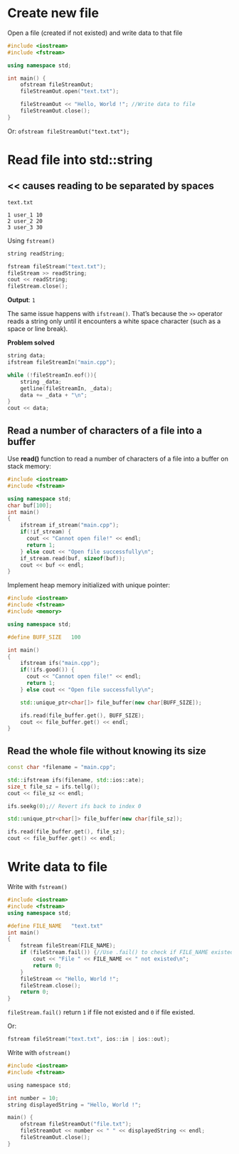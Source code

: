 # Create new file

Open a file (created if not existed) and write data to that file

```cpp
#include <iostream>
#include <fstream>

using namespace std;

int main() {
	ofstream fileStreamOut;
	fileStreamOut.open("text.txt");

	fileStreamOut << "Hello, World !"; //Write data to file
	fileStreamOut.close();
}
```

Or: ``ofstream fileStreamOut("text.txt");``

# Read file into std::string

## << causes reading to be separated by spaces

``text.txt``
```
1 user_1 10
2 user_2 20
3 user_3 30
```

Using ``fstream()``

```cpp
string readString;

fstream fileStream("text.txt");
fileStream >> readString;
cout << readString;
fileStream.close();
```
**Output**: ``1``

The same issue happens with ``ifstream()``. That’s because the ``>>`` operator reads a string only until it encounters a white space character (such as a space or line break). 

**Problem solved**

```cpp
string data;
ifstream fileStreamIn("main.cpp");

while (!fileStreamIn.eof()){
    string _data;
    getline(fileStreamIn, _data);
    data += _data + "\n";
}
cout << data;
```

## Read a number of characters of a file into a buffer

Use **read()** function to read a number of characters of a file into a buffer on stack memory:

```cpp
#include <iostream>
#include <fstream>

using namespace std;
char buf[100];
int main()
{
    ifstream if_stream("main.cpp");
    if(!if_stream) {
      cout << "Cannot open file!" << endl;
      return 1;
    } else cout << "Open file successfully\n";
    if_stream.read(buf, sizeof(buf));
    cout << buf << endl;
}
```
Implement heap memory initialized with unique pointer:
```cpp
#include <iostream>
#include <fstream>
#include <memory>

using namespace std;

#define BUFF_SIZE   100 

int main()
{
    ifstream ifs("main.cpp");
    if(!ifs.good()) {
      cout << "Cannot open file!" << endl;
      return 1;
    } else cout << "Open file successfully\n";

    std::unique_ptr<char[]> file_buffer(new char[BUFF_SIZE]);

    ifs.read(file_buffer.get(), BUFF_SIZE);
    cout << file_buffer.get() << endl;
}
```
## Read the whole file without knowing its size
```cpp
const char *filename = "main.cpp";

std::ifstream ifs(filename, std::ios::ate);
size_t file_sz = ifs.tellg(); 
cout << file_sz << endl;

ifs.seekg(0);// Revert ifs back to index 0

std::unique_ptr<char[]> file_buffer(new char[file_sz]);

ifs.read(file_buffer.get(), file_sz);
cout << file_buffer.get() << endl;
```
# Write data to file

Write with ``fstream()``

```cpp
#include <iostream>
#include <fstream>
using namespace std;

#define FILE_NAME   "text.txt"
int main()
{
	fstream fileStream(FILE_NAME);
    if (fileStream.fail()) {//Use .fail() to check if FILE_NAME existed
        cout << "File " << FILE_NAME << " not existed\n";
        return 0;
    }
    fileStream << "Hello, World !";
    fileStream.close();
    return 0;
}
```

``fileStream.fail()`` return ``1`` if file not existed and ``0`` if file existed.

Or: 

```c
fstream fileStream("text.txt", ios::in | ios::out);
```

Write with ``ofstream()``

```c
#include <iostream>
#include <fstream>

using namespace std;

int number = 10;
string displayedString = "Hello, World !";

main() {
	ofstream fileStreamOut("file.txt");
	fileStreamOut << number << " " << displayedString << endl;
	fileStreamOut.close();
}
```
